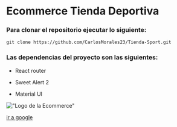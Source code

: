 # Ecommerce Tienda Deportiva

### Para clonar el repositorio ejecutar lo siguiente: 

```
git clone https://github.com/CarlosMorales23/Tienda-Sport.git
```

### Las dependencias del proyecto son las siguientes:

- React router

- Sweet Alert 2

- Material UI

!["Logo de la Ecommerce"](https://res.cloudinary.com/dybsirwia/image/upload/v1677811224/E-commerce/i_lr7dus.png)

[ir a google](https://www.google.com.ar/)
